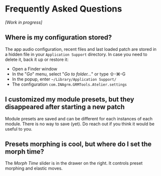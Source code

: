 # Frequently Asked Questions

_[Work in progress]_

## Where is my configuration stored?

The app audio configuration, recent files and last loaded patch are stored in a hidden file in your
`Application Support` directory. In case you need to delete it, back it up or restore it:

- Open a Finder window
- In the "_Go_" menu, select "_Go to folder..._" or type ⇧-⌘-G
- In the popup, enter `~/Library/Application Support/`
- The configuration `com.INAgrm.GRMTools.Atelier.settings`

## I customized my module presets, but they disappeared after starting a new patch

Module presets are saved and can be different for each instances of each module. There is no way to
save (yet). Do reach out if you think it would be useful to you.

## Presets morphing is cool, but where do I set the morph time?

The _Morph Time_ slider is in the drawer on the right. It controls preset morphing and elastic
moves.
